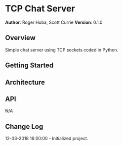 # TCP Chat Server

**Author**: Roger Huba, Scott Currie
**Version**: 0.1.0

## Overview
Simple chat server using TCP sockets coded in Python.

## Getting Started
<!-- What are the steps that a user must take in order to build this app on their own machine and get it running? -->

## Architecture
<!-- Provide a detailed description of the application design. What technologies (languages, libraries, etc) you're using, and any other relevant design information. This is also an area which you can include any visuals; flow charts, example usage gifs, screen captures, etc.-->

## API
N/A

## Change Log

12-03-2018 16:00:00 - Initialized project.
